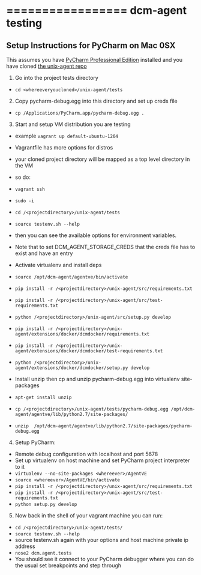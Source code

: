 =================
dcm-agent testing
=================

## Setup Instructions for PyCharm on Mac 0SX

This assumes you have [PyCharm Professional Edition](http://www.jetbrains.com/pycharm/buy/) installed
and you have cloned [the unix-agent repo](https://www.github.com/enStratus/unix-agent)

1. Go into the project tests directory
  * ``` cd <whereeveryoucloned>/unix-agent/tests ```

2. Copy pycharm-debug.egg into this directory and set up creds file
  * ``` cp /Applications/PyCharm.app/pycharm-debug.egg .  ```

3. Start and setup VM distribution you are testing
  * example ``` vagrant up default-ubuntu-1204 ``` 
  * Vagrantfile has more options for distros
  * your cloned project directory will be mapped as a top level directory in the VM
  * so do:
  *  ``` vagrant ssh ```
  *  ``` sudo -i ```
  *  ``` cd /<projectdirectory>/unix-agent/tests ```
  *  ``` source testenv.sh --help ``` 
     
  *   then you can see the available options for environment variables.

  * Note that to set DCM_AGENT_STORAGE_CREDS that the creds file has to exist 
    and have an entry

  * Activate virtualenv and install deps
  *  ``` source /opt/dcm-agent/agentve/bin/activate ```
  *  ``` pip install -r /<projectdirectory>/unix-agent/src/requirements.txt ```
  *  ``` pip install -r /<projectdirectory>/unix-agent/src/test-requirements.txt ```
  *  ``` python /<projectdirectory>/unix-agent/src/setup.py develop  ```
  *  ``` pip install -r /<projectdirectory>/unix-agent/extensions/docker/dcmdocker/requirements.txt ```
  *  ``` pip install -r /<projectdirectory>/unix-agent/extensions/docker/dcmdocker/test-requirements.txt ```
  *  ``` python /<projectdirectory>/unix-agent/extensions/docker/dcmdocker/setup.py develop  ```

  * Install unzip then cp and unzip pycharm-debug.egg into virtualenv site-packages
  *  ``` apt-get install unzip ```
  *  ``` cp /<projectdirectory>/unix-agent/tests/pycharm-debug.egg /opt/dcm-agent/agentve/lib/python2.7/site-packages/ ```
  *  ``` unzip  /opt/dcm-agent/agentve/lib/python2.7/site-packages/pycharm-debug.egg ```

4. Setup PyCharm:
  * Remote debug configuration with localhost and port 5678
  * Set up virtualenv on host machine and set PyCharm project interpreter to it
  * ``` virtualenv --no-site-packages <whereever>/AgentVE ```
  * ``` source <whereever>/AgentVE/bin/activate ```
  *  ``` pip install -r /<projectdirectory>/unix-agent/src/requirements.txt ```
  *  ``` pip install -r /<projectdirectory>/unix-agent/src/test-requirements.txt ```
  *  ``` python setup.py develop  ```

5. Now back in the shell of your vagrant machine you can run:
  * ``` cd /<projectdirectory>/unix-agent/tests/ ```
  * ``` source testenv.sh --help ```
  * source testenv.sh again with your options and host machine private ip address
  * ``` nose2 dcm.agent.tests ```
  * You should see it connect to your PyCharm debugger where you can do the usual set breakpoints and step through
  
